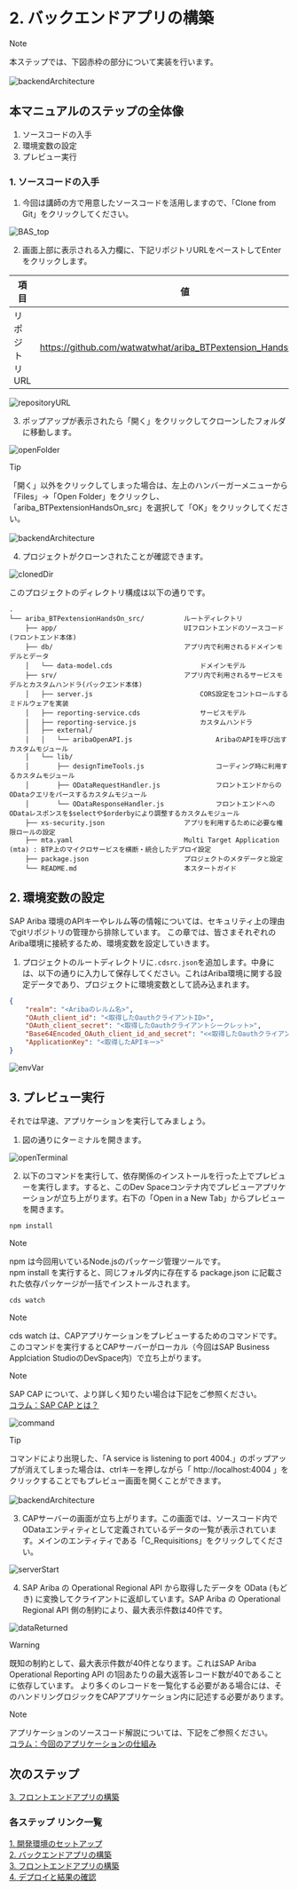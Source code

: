 # 2. バックエンドアプリの構築

> [!NOTE]
> 本ステップでは、下図赤枠の部分について実装を行います。<br>
> <br>
> ![backendArchitecture](../../00_Assets/02_backend/00_architecture.png)

## 本マニュアルのステップの全体像
1. ソースコードの入手
2. 環境変数の設定
3. プレビュー実行

### 1. ソースコードの入手
1. 今回は講師の方で用意したソースコードを活用しますので、「Clone from Git」をクリックしてください。

![BAS_top](../../00_Assets/01_setup/03_BAS_top.png)

2. 画面上部に表示される入力欄に、下記リポジトリURLをペーストしてEnterをクリックします。

|   項目   |         値     |
| -------------- |-------------------------- |
| リポジトリURL    | https://github.com/watwatwhat/ariba_BTPextension_HandsOn_src.git |

![repositoryURL](../../00_Assets/02_backend/01_repositoryURL.png)

3. ポップアップが表示されたら「開く」をクリックしてクローンしたフォルダに移動します。

![openFolder](../../00_Assets/02_backend/02_openFolder.png)

> [!TIP]
> 「開く」以外をクリックしてしまった場合は、左上のハンバーガーメニューから「Files」->「Open Folder」をクリックし、「ariba_BTPextensionHandsOn_src」を選択して「OK」をクリックしてください。<br>
> <br>
> ![backendArchitecture](../../00_Assets/02_backend/90_if_failToOpenWorkspace.png)

4. プロジェクトがクローンされたことが確認できます。

![clonedDir](../../00_Assets/02_backend/03_clonedDir.png)

このプロジェクトのディレクトリ構成は以下の通りです。

```tree
.
└── ariba_BTPextensionHandsOn_src/          ルートディレクトリ
    ├── app/                                UIフロントエンドのソースコード(フロントエンド本体)
    ├── db/                                 アプリ内で利用されるドメインモデルとデータ
    │   └── data-model.cds                      ドメインモデル
    ├── srv/                                アプリ内で利用されるサービスモデルとカスタムハンドラ(バックエンド本体)
    │   ├── server.js                           CORS設定をコントロールするミドルウェアを実装
    │   ├── reporting-service.cds               サービスモデル
    │   ├── reporting-service.js                カスタムハンドラ
    │   ├── external/
    │   │   └── aribaOpenAPI.js                     AribaのAPIを呼び出すカスタムモジュール
    │   └── lib/
    │       ├── designTimeTools.js                  コーディング時に利用するカスタムモジュール
    │       ├── ODataRequestHandler.js              フロントエンドからのODataクエリをパースするカスタムモジュール
    │       └── ODataResponseHandler.js             フロントエンドへのODataレスポンスを$selectや$orderbyにより調整するカスタムモジュール
    ├── xs-security.json                    アプリを利用するために必要な権限ロールの設定
    ├── mta.yaml                            Multi Target Application (mta) : BTP上のマイクロサービスを横断・統合したデプロイ設定
    ├── package.json                        プロジェクトのメタデータと設定
    └── README.md                           本スタートガイド

```

## 2. 環境変数の設定
SAP Ariba 環境のAPIキーやレルム等の情報については、セキュリティ上の理由でgitリポジトリの管理から排除しています。
この章では、皆さまそれぞれのAriba環境に接続するため、環境変数を設定していきます。

1. プロジェクトのルートディレクトリに`.cdsrc.json`を追加します。中身には、以下の通りに入力して保存してください。これはAriba環境に関する設定データであり、プロジェクトに環境変数として読み込まれます。

```json
{
    "realm": "<Aribaのレルム名>",
    "OAuth_client_id": "<取得したOauthクライアントID>",
    "OAuth_client_secret": "<取得したOauthクライアントシークレット>",
    "Base64Encoded_OAuth_client_id_and_secret": "<<取得したOauthクライアントID>:<取得したOauthクライアントパスワード>をBase64エンコーディングしたもの>",
    "ApplicationKey": "<取得したAPIキー>"
}
```

![envVar](../../00_Assets/02_backend/04_envVar.png)

## 3. プレビュー実行
それでは早速、アプリケーションを実行してみましょう。

1. 図の通りにターミナルを開きます。

![openTerminal](../../00_Assets/02_backend/05_openTerminal.png)

2. 以下のコマンドを実行して、依存関係のインストールを行った上でプレビューを実行します。すると、このDev Spaceコンテナ内でプレビューアプリケーションが立ち上がります。右下の「Open in a New Tab」からプレビューを開きます。

```bash
npm install
```

> [!NOTE]
> npm は今回用いているNode.jsのパッケージ管理ツールです。<br>
> npm install を実行すると、同じフォルダ内に存在する package.json に記載された依存パッケージが一括でインストールされます。

```bash
cds watch
```

> [!NOTE]
> cds watch は、CAPアプリケーションをプレビューするためのコマンドです。<br>
> このコマンドを実行するとCAPサーバーがローカル（今回はSAP Business Applciation StudioのDevSpace内）で立ち上がります。

> [!NOTE]
> SAP CAP について、より詳しく知りたい場合は下記をご参照ください。<br>
> [コラム：SAP CAP とは？](../../03_コラム/08_CAP.md)

![command](../../00_Assets/02_backend/06_command.png)

> [!TIP]
> コマンドにより出現した、「A service is listening to port 4004.」のポップアップが消えてしまった場合は、ctrlキーを押しながら「 http://localhost:4004 」をクリックすることでもプレビュー画面を開くことができます。<br>
> <br>
> ![backendArchitecture](../../00_Assets/02_backend/91_if_failToOpenPreview.png)

3. CAPサーバーの画面が立ち上がります。この画面では、ソースコード内でODataエンティティとして定義されているデータの一覧が表示されています。メインのエンティティである「C_Requisitions」をクリックしてください。

![serverStart](../../00_Assets/02_backend/07_serverStart.png)

4. SAP Ariba の Operational Regional API から取得したデータを OData (もどき) に変換してクライアントに返却しています。SAP Ariba の Operational Regional API 側の制約により、最大表示件数は40件です。

![dataReturned](../../00_Assets/02_backend/08_dataReturned.png)

> [!WARNING]
> 既知の制約として、最大表示件数が40件となります。これはSAP Ariba Operational Reporting API の1回あたりの最大返答レコード数が40であることに依存しています。
> より多くのレコードを一覧化する必要がある場合には、そのハンドリングロジックをCAPアプリケーション内に記述する必要があります。

> [!NOTE]
> アプリケーションのソースコード解説については、下記をご参照ください。<br>
> [コラム：今回のアプリケーションの仕組み](../../03_コラム/02_ApplicationLogic.md) 

## 次のステップ

[3. フロントエンドアプリの構築](../03_フロントエンドアプリの構築/README.md)

### 各ステップ リンク一覧
[1. 開発環境のセットアップ](../01_開発環境のセットアップ/README.md) <br>
[2. バックエンドアプリの構築](../02_バックエンドアプリの構築/README.md) <br>
[3. フロントエンドアプリの構築](../03_フロントエンドアプリの構築/README.md) <br>
[4. デプロイと結果の確認](../04_デプロイと結果の確認/README.md) <br>
